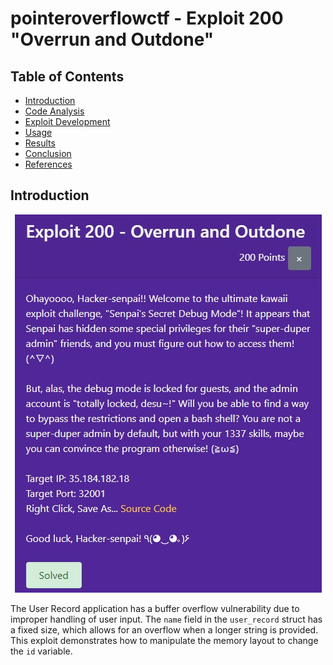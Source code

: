 # pointeroverflowctf - Exploit 200 "Overrun and Outdone"
## Table of Contents
- [Introduction](#introduction)
- [Code Analysis](#code-analysis)
- [Exploit Development](#exploit-development)
- [Usage](#usage)
- [Results](#results)
- [Conclusion](#conclusion)
- [References](#references)

## Introduction
<p align="center">
 <img src="images/exploit_200.png" alt="challenge">
 </p>

The User Record application has a buffer overflow vulnerability due to improper handling of user input. The `name` field in the `user_record` struct has a fixed size, which allows for an overflow when a longer string is provided. This exploit demonstrates how to manipulate the memory layout to change the `id` variable.

